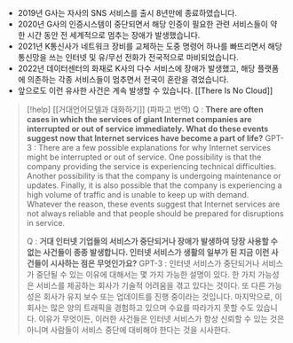 
- 2019년 G사는 자사의 SNS 서비스를 출시 8년만에 종료하였습니다.
- 2020년 G사의 인증시스템이 중단되면서 해당 인증이 필요한 관련 서비스들이 약 한 시간 동안 전 세계적으로 멈추는 장애가 발생했습니다.
- 2021년 K통신사가 네트워크 장비를 교체하는 도중 명령어 하나를 빠뜨리면서 해당 통신망을 쓰는 인터넷 및 유/무선 전화가 전국적으로 마비되었습니다.
- 2022년 데이터센터의 화재로 K사의 다수 서비스에 장애가 발생했고, 해당 플랫폼에 의존하는 각종 서비스들이 멈추면서 전국이 혼란을 겪었습니다.
- 앞으로도 이런 유사한 사건은 계속 발생할 수 있습니다. [[There Is No Cloud]]


> [!help] [[거대언어모델과 대화하기]] (파파고 번역)
> Q : **There are often cases in which the services of giant Internet companies are interrupted or out of service immediately. What do these events suggest now that Internet services have become a part of life?**
> GPT-3 : There are a few possible explanations for why Internet services might be interrupted or out of service. One possibility is that the company providing the service is experiencing technical difficulties. Another possibility is that the company is undergoing maintenance or updates. Finally, it is also possible that the company is experiencing a high volume of traffic and is unable to keep up with demand. Whatever the reason, these events suggest that Internet services are not always reliable and that people should be prepared for disruptions in service.
> 
> Q : **거대 인터넷 기업들의 서비스가 중단되거나 장애가 발생하여 당장 사용할 수 없는 사건들이 종종 발생합니다. 인터넷 서비스가 생활의 일부가 된 지금 이런 사건들이 시사하는 점은 무엇인가요?**
> GPT-3 : 인터넷 서비스가 중단되거나 서비스가 중단될 수 있는 이유에 대해서는 몇 가지 가능한 설명이 있다. 한 가지 가능성은 서비스를 제공하는 회사가 기술적 어려움을 겪고 있다는 것이다. 또 다른 가능성은 회사가 유지 보수 또는 업데이트를 진행 중이라는 것입니다. 마지막으로, 이 회사는 많은 양의 트래픽을 경험하고 있으며 수요를 따라가지 못할 수도 있습니다. 이유가 무엇이든, 이러한 사건들은 인터넷 서비스가 항상 신뢰할 수 있는 것은 아니며 사람들이 서비스 중단에 대비해야 한다는 것을 시사한다.




